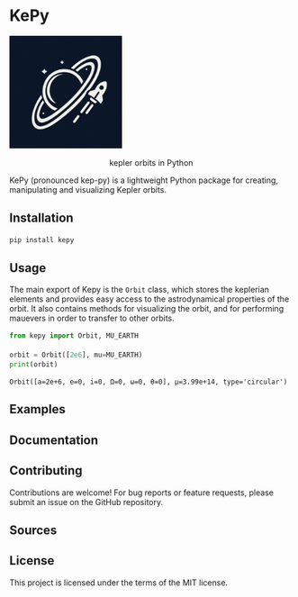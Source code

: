 # KePy

<p align="start">
  <a href="https://github.com/Pocket-titan/kepy">
    <img src="logo.jpg" alt="Logo" width="200">
  </a>
  <p align="center">
    kepler orbits in Python
  </p>
</p>

KePy (pronounced kep-py) is a lightweight Python package for creating, manipulating and visualizing Kepler orbits.

## Installation

```bash
pip install kepy
```

## Usage

The main export of Kepy is the `Orbit` class, which stores the keplerian elements and provides easy access to the astrodynamical properties of the orbit. It also contains methods for visualizing the orbit, and for performing mauevers in order to transfer to other orbits.

```python
from kepy import Orbit, MU_EARTH

orbit = Orbit([2e6], mu=MU_EARTH)
print(orbit)
```

    Orbit([a=2e+6, e=0, i=0, Ω=0, ω=0, θ=0], μ=3.99e+14, type='circular')

## Examples

## Documentation

## Contributing

Contributions are welcome! For bug reports or feature requests, please submit an issue on the GitHub repository.

## Sources

## License

This project is licensed under the terms of the MIT license.
